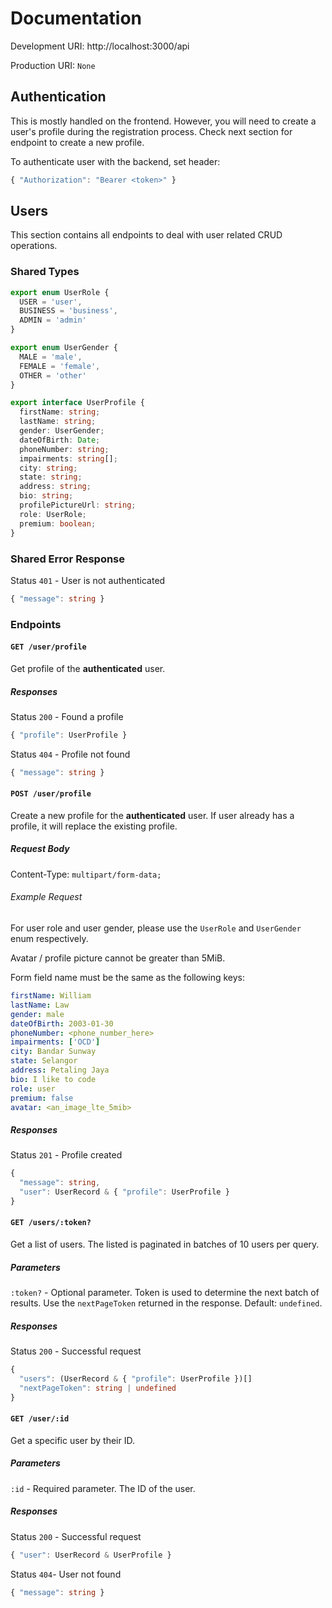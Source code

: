 # Documentation

Development URI: http://localhost:3000/api

Production URI: `None`

## Authentication

This is mostly handled on the frontend. However, you will need to create a user's profile during the registration process. Check next section for endpoint to create a new profile.

To authenticate user with the backend, set header:

```ts
{ "Authorization": "Bearer <token>" }
```

## Users

This section contains all endpoints to deal with user related CRUD operations.

### Shared Types

```ts
export enum UserRole {
  USER = 'user',
  BUSINESS = 'business',
  ADMIN = 'admin'
}

export enum UserGender {
  MALE = 'male',
  FEMALE = 'female',
  OTHER = 'other'
}

export interface UserProfile {
  firstName: string;
  lastName: string;
  gender: UserGender;
  dateOfBirth: Date;
  phoneNumber: string;
  impairments: string[];
  city: string;
  state: string;
  address: string;
  bio: string;
  profilePictureUrl: string;
  role: UserRole;
  premium: boolean;
}
```

### Shared Error Response

Status `401` - User is not authenticated

```ts
{ "message": string }
```

### Endpoints

#### `GET /user/profile`

Get profile of the **authenticated** user.

##### Responses

Status `200` - Found a profile

```ts
{ "profile": UserProfile }
```

Status `404` - Profile not found

```ts
{ "message": string }
```

#### `POST /user/profile`

Create a new profile for the **authenticated** user. If user already has a profile, it will replace the existing profile.

##### Request Body

Content-Type: `multipart/form-data;`

###### Example Request

For user role and user gender, please use the `UserRole` and `UserGender` enum respectively.

Avatar / profile picture cannot be greater than 5MiB.

Form field name must be the same as the following keys:

```yaml
firstName: William
lastName: Law
gender: male
dateOfBirth: 2003-01-30
phoneNumber: <phone_number_here>
impairments: ['OCD']
city: Bandar Sunway
state: Selangor
address: Petaling Jaya
bio: I like to code
role: user
premium: false
avatar: <an_image_lte_5mib>
```

##### Responses

Status `201` - Profile created

```ts
{
  "message": string,
  "user": UserRecord & { "profile": UserProfile }
}
```

#### `GET /users/:token?`

Get a list of users. The listed is paginated in batches of 10 users per query.

##### Parameters

`:token?` - Optional parameter. Token is used to determine the next batch of results. Use the `nextPageToken` returned in the response. Default: `undefined`.

##### Responses

Status `200` - Successful request

```ts
{
  "users": (UserRecord & { "profile": UserProfile })[]
  "nextPageToken": string | undefined
}
```

#### `GET /user/:id`

Get a specific user by their ID.

##### Parameters

`:id` - Required parameter. The ID of the user.

##### Responses

Status `200` - Successful request

```ts
{ "user": UserRecord & UserProfile }
```

Status `404`- User not found

```ts
{ "message": string }
```
